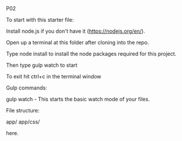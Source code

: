 P02

To start with this starter file:

Install node.js if you don't have it (https://nodejs.org/en/).

Open up a terminal at this folder after cloning into the repo.

Type node install to install the node packages required for this project.

Then type gulp watch to start

To exit hit ctrl+c in the terminal window

Gulp commands:

gulp watch - This starts the basic watch mode of your files.

File structure:

app/
app/css/

here.

